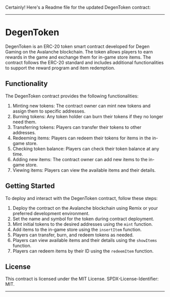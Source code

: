 Certainly! Here's a Readme file for the updated DegenToken contract:

---

# DegenToken

DegenToken is an ERC-20 token smart contract developed for Degen Gaming on the Avalanche blockchain. The token allows players to earn rewards in the game and exchange them for in-game store items. The contract follows the ERC-20 standard and includes additional functionalities to support the reward program and item redemption.

## Functionality

The DegenToken contract provides the following functionalities:

1. Minting new tokens: The contract owner can mint new tokens and assign them to specific addresses.
2. Burning tokens: Any token holder can burn their tokens if they no longer need them.
3. Transferring tokens: Players can transfer their tokens to other addresses.
4. Redeeming items: Players can redeem their tokens for items in the in-game store.
5. Checking token balance: Players can check their token balance at any time.
6. Adding new items: The contract owner can add new items to the in-game store.
7. Viewing items: Players can view the available items and their details.

## Getting Started

To deploy and interact with the DegenToken contract, follow these steps:

1. Deploy the contract on the Avalanche blockchain using Remix or your preferred development environment.
2. Set the name and symbol for the token during contract deployment.
3. Mint initial tokens to the desired addresses using the `mint` function.
4. Add items to the in-game store using the `insertItem` function.
5. Players can transfer, burn, and redeem tokens as needed.
6. Players can view available items and their details using the `showItems` function.
7. Players can redeem items by their ID using the `redeemItem` function.

## License

This contract is licensed under the MIT License. SPDX-License-Identifier: MIT.

---
